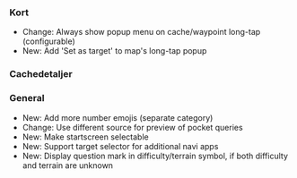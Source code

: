 ### Kort
- Change: Always show popup menu on cache/waypoint long-tap (configurable)
- New: Add 'Set as target' to map's long-tap popup

### Cachedetaljer

### General
- New: Add more number emojis (separate category)
- Change: Use different source for preview of pocket queries
- New: Make startscreen selectable
- New: Support target selector for additional navi apps
- New: Display question mark in difficulty/terrain symbol, if both difficulty and terrain are unknown
